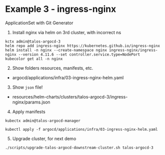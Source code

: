 # Example 3 - ingress-nginx

ApplicationSet with Git Generator

1. Install nginx via helm on 3rd cluster, with incorrect ns

```
kctx admin@talos-argocd-3
helm repo add ingress-nginx https://kubernetes.github.io/ingress-nginx
helm install -n nginx --create-namespace nginx ingress-nginx/ingress-nginx --version 4.11.6 --set controller.service.type=NodePort
kubecolor get all -n nginx
```

2. Show folders resources, manifests, etc.
  - argocd/applications/infra/03-ingress-nginx-helm.yaml

3. Show `json` file!
  - resources/helm-charts/clusters/talos-argocd-3/ingress-nginx/params.json

4. Apply manifests

```shell
kubectx admin@talos-argocd-manager

kubectl apply -f argocd/applications/infra/03-ingress-nginx-helm.yaml
```

5. Upgrade cluster, for next demo

```
./scripts/upgrade-talos-argocd-downstream-cluster.sh talos-argocd-3
```
